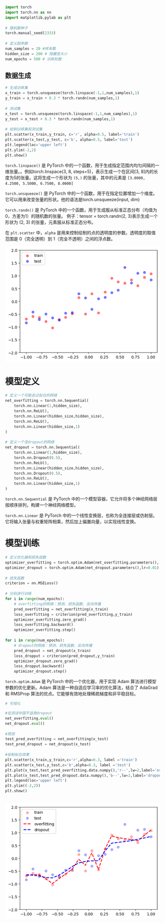 ```python
import torch
import torch.nn as nn
import matplotlib.pylab as plt

# 随机数种子
torch.manual_seed(2333)

# 定义超参数
num_samples = 20 #样本数
hidden_size = 200 # 隐藏层大小
num_epochs = 500 # 训练轮数
```

## 数据生成


```python
# 生成训练集
x_train = torch.unsqueeze(torch.linspace(-1,1,num_samples),1)  
y_train = x_train + 0.3 * torch.randn(num_samples,1)

# 测试集
x_test = torch.unsqueeze(torch.linspace(-1,1,num_samples),1)
y_test = x_test + 0.3 * torch.randn(num_samples,1)

# 绘制训练集和测试集
plt.scatter(x_train,y_train, c='r', alpha=0.5, label='train')
plt.scatter(x_test,y_test, c='b', alpha=0.5, label='test')
plt.legend(loc='upper left')
plt.ylim(-2,2)
plt.show()
```

`torch.linspace()` 是 PyTorch 中的一个函数，用于生成指定范围内均匀间隔的一维张量。。例如torch.linspace(3, 8, steps=5)，表示生成一个在区间[3, 8]内的长度为5的张量。这将生成一个形状为 `(5,)` 的张量，其中的元素是 `[3.0000, 4.2500, 5.5000, 6.7500, 8.0000]`

`torch.unsqueeze()` 是 PyTorch 中的一个函数，用于在指定位置增加一个维度。它可以用来改变张量的形状。他的语法是torch.unsqueeze(input, dim)

`torch.randn()` 是 PyTorch 中的一个函数，用于生成服从标准正态分布（均值为0，方差为1）的随机数的张量。 例子：tensor = torch.randn(2, 3)表示生成一个形状为 (2, 3) 的张量，元素服从标准正态分布。

在 `plt.scatter` 中，`alpha` 是用来控制绘制的点的透明度的参数。透明度的取值范围是 0（完全透明）到 1（完全不透明）之间的浮点数。

![png](output_2_0.png)
    


# 模型定义


```python
# 定义一个可能会过拟合的网络
net_overfitting = torch.nn.Sequential(
    torch.nn.Linear(1,hidden_size),
    torch.nn.ReLU(),
    torch.nn.Linear(hidden_size,hidden_size),
    torch.nn.ReLU(),
    torch.nn.Linear(hidden_size,1)
)

# 定义一个含dropout的网络
net_dropout = torch.nn.Sequential(
    torch.nn.Linear(1,hidden_size),
    torch.nn.Dropout(0.5),
    torch.nn.ReLU(),
    torch.nn.Linear(hidden_size,hidden_size),
    torch.nn.Dropout(0.5),
    torch.nn.ReLU(),
    torch.nn.Linear(hidden_size,1)
)
```

`torch.nn.Sequential` 是 PyTorch 中的一个模型容器，它允许将多个神经网络层按顺序排列，构建一个神经网络模型。

`torch.nn.Linear` 是 PyTorch 中的一个线性变换层，也称为全连接层或仿射层。它将输入张量与权重矩阵相乘，然后加上偏置向量，以实现线性变换。

# 模型训练


```python
# 定义优化器和损失函数
optimizer_overfitting = torch.optim.Adam(net_overfitting.parameters(), lr=0.01)
optimizer_dropout = torch.optim.Adam(net_dropout.parameters(),lr=0.01)

# 损失函数
criterion = nn.MSELoss()

# 分别进行训练
for i in range(num_epochs):
    # overfitting的网络：预测、损失函数、反向传播
    pred_overfitting = net_overfitting(x_train)
    loss_overfitting = criterion(pred_overfitting,y_train)
    optimizer_overfitting.zero_grad()
    loss_overfitting.backward()
    optimizer_overfitting.step()

for i in range(num_epochs):
    # dropout的网络：预测、损失函数、反向传播
    pred_dropout = net_dropout(x_train)
    loss_dropput = criterion(pred_dropout,y_train)
    optimizer_dropout.zero_grad()
    loss_dropput.backward()
    optimizer_dropout.step()
```

`torch.optim.Adam` 是 PyTorch 中的一个优化器，用于实现 Adam 算法进行模型参数的优化更新。Adam 算法是一种自适应学习率的优化算法，结合了 AdaGrad 和 RMSProp 算法的优点。它能够有效地处理稀疏梯度和非平稳目标。




```python
# 可视化
```


```python
#在测试中国不适用dropout
net_overfitting.eval()
net_dropout.eval()

#预测
test_pred_overfitting = net_overfitting(x_test)
test_pred_dropout = net_dropout(x_test)

#绘制拟合效果
plt.scatter(x_train,y_train,c='r',alpha=0.3, label ='train')
plt.scatter(x_test,y_test,c='b',alpha=0.3, label ='test')
plt.plot(x_test,test_pred_overfitting.data.numpy(),'r--',lw=2,label='overfitting')
plt.plot(x_test,test_pred_dropout.data.numpy(),'b--',lw=2,label='dropout')
plt.legend(loc='upper left')
plt.ylim((-2,2))
plt.show()
```


​    
![png](output_8_0.png)
​    

